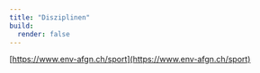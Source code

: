 ```yaml
---
title: "Disziplinen"
build:
  render: false
---
```


[https://www.env-afgn.ch/sport](https://www.env-afgn.ch/sport)